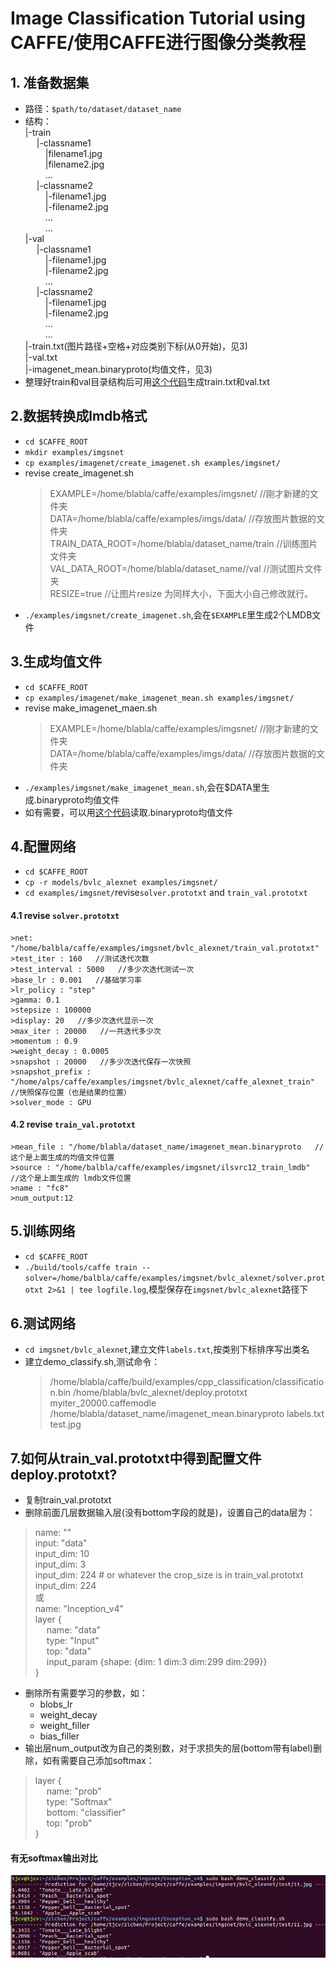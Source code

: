 # Image Classification Tutorial using CAFFE/使用CAFFE进行图像分类教程
## 1. 准备数据集 
* 路径：`$path/to/dataset/dataset_name`
* 结构：  
|-train  
&emsp;    |-classname1  
&emsp;&emsp;  |filename1.jpg  
&emsp;&emsp;  |filename2.jpg  
&emsp;&emsp;        ...  
&emsp;    |-classname2  
&emsp;&emsp;    |-filename1.jpg  
&emsp;&emsp;        |-filename2.jpg  
&emsp;&emsp;        ...  
&emsp;&emsp;    ...  
|-val  
&emsp;    |-classname1  
&emsp;&emsp;        |-filename1.jpg  
&emsp;&emsp;        |-filename2.jpg  
&emsp;&emsp;        ...  
&emsp;    |-classname2  
&emsp;&emsp;        |-filename1.jpg  
&emsp;&emsp;        |-filename2.jpg  
&emsp;&emsp;        ...  
&emsp;&emsp;    ...  
|-train.txt(图片路径+空格+对应类别下标(从0开始)，见3)  
|-val.txt  
|-imagenet_mean.binaryproto(均值文件，见3)  
* 整理好train和val目录结构后可用[这个代码](../utils/generate_labels.py)生成train.txt和val.txt  

## 2.数据转换成lmdb格式  
* `cd $CAFFE_ROOT`
* `mkdir examples/imgsnet`
* `cp examples/imagenet/create_imagenet.sh examples/imgsnet/`
* revise create_imagenet.sh  
    >EXAMPLE=/home/blabla/caffe/examples/imgsnet/   //刚才新建的文件夹  
    >DATA=/home/blabla/caffe/examples/imgs/data/   //存放图片数据的文件夹  
    >TRAIN_DATA_ROOT=/home/blabla/dataset_name/train   //训练图片文件夹  
    >VAL_DATA_ROOT=/home/blabla/dataset_name//val   //测试图片文件夹  
    >RESIZE=true   //让图片resize 为同样大小，下面大小自己修改就行。   
* `./examples/imgsnet/create_imagenet.sh`,会在`$EXAMPLE`里生成2个LMDB文件   

## 3.生成均值文件  
* `cd $CAFFE_ROOT`
* `cp examples/imagenet/make_imagenet_mean.sh examples/imgsnet/`
* revise make_imagenet_maen.sh
    >EXAMPLE=/home/blabla/caffe/examples/imgsnet/   //刚才新建的文件夹  
    >DATA=/home/blabla/caffe/examples/imgs/data/   //存放图片数据的文件夹  
* `./examples/imgsnet/make_imagenet_mean.sh`,会在$DATA里生成.binaryproto均值文件  
* 如有需要，可以用[这个代码](../utils/read_mean.py)读取.binaryproto均值文件  

## 4.配置网络
* `cd $CAFFE_ROOT`
* `cp -r models/bvlc_alexnet examples/imgsnet/`
* `cd examples/imgsnet/`revise`solver.prototxt` and `train_val.prototxt`

#### 4.1 revise `solver.prototxt`
    >net: "/home/balbla/caffe/examples/imgsnet/bvlc_alexnet/train_val.prototxt" 
    >test_iter : 160   //测试迭代次数 
    >test_interval : 5000   //多少次迭代测试一次 
    >base_lr : 0.001   //基础学习率 
    >lr_policy : "step" 
    >gamma: 0.1 
    >stepsize : 100000 
    >display: 20   //多少次迭代显示一次 
    >max_iter : 20000   //一共迭代多少次 
    >momentum : 0.9 
    >weight_decay : 0.0005 
    >snapshot : 20000   //多少次迭代保存一次快照 
    >snapshot_prefix : "/home/alps/caffe/examples/imgsnet/bvlc_alexnet/caffe_alexnet_train"   //快照保存位置（也是结果的位置） 
    >solver_mode : GPU

#### 4.2 revise `train_val.prototxt`
    >mean_file : "/home/blabla/dataset_name/imagenet_mean.binaryproto   //这个是上面生成的均值文件位置 
    >source : "/home/balbla/caffe/examples/imgsnet/ilsvrc12_train_lmdb"   //这个是上面生成的 lmdb文件位置
    >name : "fc8"
    >num_output:12

## 5.训练网络
* `cd $CAFFE_ROOT`
* `./build/tools/caffe train --solver=/home/balbla/caffe/examples/imgsnet/bvlc_alexnet/solver.prototxt 2>&1 | tee logfile.log`,模型保存在`imgsnet/bvlc_alexnet`路径下

## 6.测试网络
* `cd imgsnet/bvlc_alexnet`,建立文件`labels.txt`,按类别下标排序写出类名
* 建立demo_classify.sh,测试命令：
    >/home/blabla/caffe/build/examples/cpp_classification/classification.bin  /home/blabla/bvlc_alexnet/deploy.prototxt  myiter_20000.caffemodle  /home/blabla/dataset_name/imagenet_mean.binaryproto  labels.txt  test.jpg

## 7.如何从train_val.prototxt中得到配置文件deploy.prototxt?  
* 复制train_val.prototxt  
* 删除前面几层数据输入层(没有bottom字段的就是)，设置自己的data层为：  
> name: "<the name in the train_val.prototxt>"  
> input: "data"  
> input_dim: 10  
> input_dim: 3  
> input_dim: 224  # or whatever the crop_size is in train_val.prototxt  
> input_dim: 224  
或  
> name: "Inception_v4"  
> layer {  
> &emsp;   name: "data"  
> &emsp;   type: "Input"  
> &emsp;   top: "data"  
> &emsp;   input_param {shape: {dim: 1 dim:3 dim:299 dim:299}}  
>}  
* 删除所有需要学习的参数，如：  
    - blobs_lr  
    - weight_decay  
    - weight_filler  
    - bias_filler  
* 输出层num_output改为自己的类别数，对于求损失的层(bottom带有label)删除，如有需要自己添加softmax：  
> layer {  
> &emsp; name: "prob"  
> &emsp; type: "Softmax"  
> &emsp; bottom: "classifier"  
> &emsp; top: "prob"  
>}  
#### 有无softmax输出对比  
![softmax](../Inception_v4/softmax.png)
